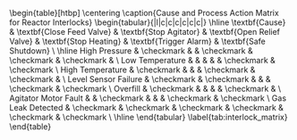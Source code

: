 \begin{table}[htbp]
\centering
\caption{Cause and Process Action Matrix for Reactor Interlocks}
\begin{tabular}{|l|c|c|c|c|c|c|}
\hline
\textbf{Cause} & \textbf{Close Feed Valve} & \textbf{Stop Agitator} & \textbf{Open Relief Valve} & \textbf{Stop Heating} & \textbf{Trigger Alarm} & \textbf{Safe Shutdown} \\
\hline
High Pressure         & \checkmark &              & \checkmark & \checkmark & \checkmark &              \\
Low Temperature       &            &              &            &            & \checkmark & \checkmark   \\
High Temperature      & \checkmark &              &            & \checkmark & \checkmark &              \\
Level Sensor Failure  & \checkmark & \checkmark   &            &            & \checkmark & \checkmark   \\
Overfill              & \checkmark &              &            &            & \checkmark &              \\
Agitator Motor Fault  &            & \checkmark   &            &            & \checkmark & \checkmark   \\
Gas Leak Detected     & \checkmark & \checkmark   & \checkmark & \checkmark & \checkmark & \checkmark   \\
\hline
\end{tabular}
\label{tab:interlock_matrix}
\end{table}
